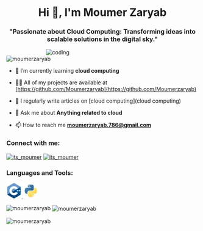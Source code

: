 <h1 align="center">Hi 👋, I'm Moumer Zaryab</h1>
<h3 align="center">"Passionate about Cloud Computing: Transforming ideas into scalable solutions in the digital sky."</h3>
<img align="right" alt="coding" width="400" src="https://user-images.githubusercontent.com/55389276/140866485-8fb1c876-9a8f-4d6a-98dc-08c4981eaf70.gif">

<p align="left"> <img src="https://komarev.com/ghpvc/?username=moumerzaryab&label=Profile%20views&color=0e75b6&style=flat" alt="moumerzaryab" /> </p>

- 🌱 I’m currently learning **cloud computing**

- 👨‍💻 All of my projects are available at [https://github.com/Moumerzaryab](https://github.com/Moumerzaryab)

- 📝 I regularly write articles on [cloud computing](cloud computing)

- 💬 Ask me about **Anything related to cloud**

- 📫 How to reach me **moumerzaryab.786@gmail.com**

<h3 align="left">Connect with me:</h3>
<p align="left">
<a href="https://twitter.com/its_moumer" target="blank"><img align="center" src="https://raw.githubusercontent.com/rahuldkjain/github-profile-readme-generator/master/src/images/icons/Social/twitter.svg" alt="its_moumer" height="30" width="40" /></a>
<a href="https://instagram.com/its_moumer" target="blank"><img align="center" src="https://raw.githubusercontent.com/rahuldkjain/github-profile-readme-generator/master/src/images/icons/Social/instagram.svg" alt="its_moumer" height="30" width="40" /></a>
</p>

<h3 align="left">Languages and Tools:</h3>
<p align="left"> <a href="https://www.w3schools.com/cpp/" target="_blank" rel="noreferrer"> <img src="https://raw.githubusercontent.com/devicons/devicon/master/icons/cplusplus/cplusplus-original.svg" alt="cplusplus" width="40" height="40"/> </a> <a href="https://www.python.org" target="_blank" rel="noreferrer"> <img src="https://raw.githubusercontent.com/devicons/devicon/master/icons/python/python-original.svg" alt="python" width="40" height="40"/> </a> </p>

<p><img align="left" src="https://github-readme-stats.vercel.app/api/top-langs?username=moumerzaryab&show_icons=true&locale=en&layout=compact" alt="moumerzaryab" /></p>

<p>&nbsp;<img align="center" src="https://github-readme-stats.vercel.app/api?username=moumerzaryab&show_icons=true&locale=en" alt="moumerzaryab" /></p>

<p><img align="center" src="https://github-readme-streak-stats.herokuapp.com/?user=moumerzaryab&" alt="moumerzaryab" /></p>

